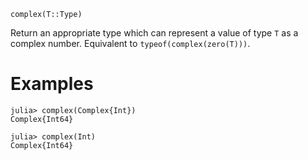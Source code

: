 ```
complex(T::Type)
```

Return an appropriate type which can represent a value of type `T` as a complex number. Equivalent to `typeof(complex(zero(T)))`.

# Examples

```jldoctest
julia> complex(Complex{Int})
Complex{Int64}

julia> complex(Int)
Complex{Int64}
```

